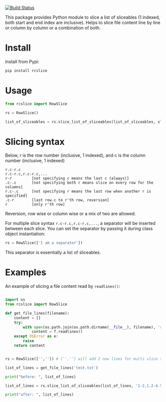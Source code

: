 [![Build Status](https://travis-ci.org/neurobin/rcslice.svg?branch=release)](https://travis-ci.org/neurobin/rcslice)


This package provides Python module to slice a list of sliceables (1 indexed, both start and end index are inclusive). Helps to slice file content line by line or column by column or a combination of both.

# Install

Install from Pypi:

```bash
pip install rcslice
```

# Usage

```python
from rcslice import RowSlice

rs = RowSlice()

list_of_sliceables = rs.slice_list_of_sliceables(list_of_sliceables, slice_string)

```

# Slicing syntax

Below, r is the row number (inclusive, 1 indexed), and c is the column number (inclusive, 1 indexed)

    r.c-r.c
    r.c-r.c,r.c-r.c,...
    r-r         [not specifying c means the last c (always)]
    .c-.c       [not specifying both r means slice on every row for the columns]
    r.c-.c      [not specifying r means the last row when another r is specified]
    .c-r        [last row.c to r'th row, reversion]
    r           [only r'th row]
            


Reversion, row wise or column wise or a mix of two are allowed.

For multiple slice syntax `r.c-r.c,r.c-r.c,...`, a separator will be inserted between each slice. You can set the separator by passing it during class object instantiation:

```python
rs = RowSlice(['I am a separator'])
```

This separator is essentially a list of sliceables.


# Examples

An example of slicing a file content read by `readlines()`:

```python

import os
from rcslice import RowSlice

def get_file_lines(filename):
    content = []
    try:
        with open(os.path.join(os.path.dirname(__file__), filename), 'r') as f:
            content = f.readlines()
    except OSError as e:
        raise
    return content


rs = RowSlice(['','']) # ['',''] will add 2 new lines for multi slice syntax (e.g 1-2,3-4,...)

list_of_lines = get_file_lines('test.txt')

print("before: ", list_of_lines)

list_of_lines = rs.slice_list_of_sliceables(list_of_lines, '1-2,1.2-4.5,3.4-1.3,.4-.9')

print("after: ", list_of_lines)

```

